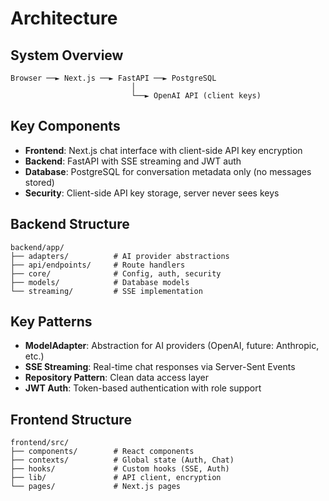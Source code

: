 # Architecture

## System Overview
```
Browser ──► Next.js ──► FastAPI ──► PostgreSQL
                           │
                           └──► OpenAI API (client keys)
```

## Key Components
- **Frontend**: Next.js chat interface with client-side API key encryption
- **Backend**: FastAPI with SSE streaming and JWT auth
- **Database**: PostgreSQL for conversation metadata only (no messages stored)
- **Security**: Client-side API key storage, server never sees keys

## Backend Structure
```
backend/app/
├── adapters/          # AI provider abstractions
├── api/endpoints/     # Route handlers
├── core/              # Config, auth, security
├── models/            # Database models
└── streaming/         # SSE implementation
```

## Key Patterns
- **ModelAdapter**: Abstraction for AI providers (OpenAI, future: Anthropic, etc.)
- **SSE Streaming**: Real-time chat responses via Server-Sent Events
- **Repository Pattern**: Clean data access layer
- **JWT Auth**: Token-based authentication with role support

## Frontend Structure
```
frontend/src/
├── components/        # React components
├── contexts/          # Global state (Auth, Chat)
├── hooks/             # Custom hooks (SSE, Auth)
├── lib/               # API client, encryption
└── pages/             # Next.js pages

